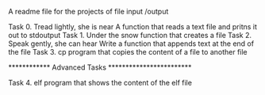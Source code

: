 A readme file for the projects of file input /output

Task 0. Tread lightly, she is near
A function that reads a text file and pritns it out to stdoutput
Task 1. Under the snow
function that creates a file
Task 2. Speak gently, she can hear
Write a function that appends text at the end of the file
Task 3. cp
program that copies the content of a file to another file

************ Advanced Tasks ************************

Task 4. elf
program that shows the content of the elf file

